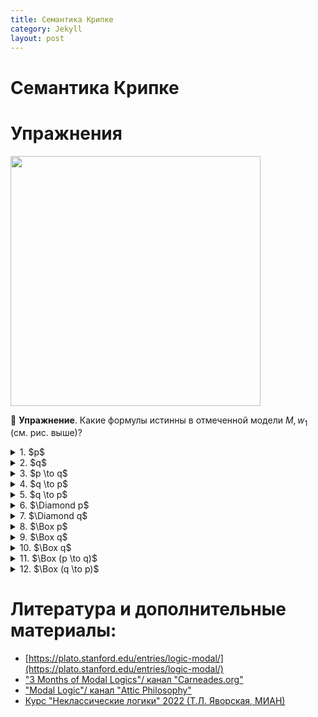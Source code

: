 ```yaml
---
title: Семантика Крипке 
category: Jekyll
layout: post
---
```


# Семантика Крипке

# Упражнения

<img src="/logic-course/docs/assets/images/Kripke%20model.png" alt="" width="400" height=""> 

:green_book: **Упражнение**. Какие формулы истинны в отмеченной модели $M, w_1$ (см. рис. выше)?
<details><summary> 1. $p$ </summary> $$M, w_1 \models p$$ </details>
<details><summary> 2. $q$ </summary>  $$M, w_1 \not \models q$$  </details>
<details><summary> 3. $p \to q$ </summary>  $$M, w_1 \not \models p \to q$$  </details>
<details><summary> 4. $q \to p$ </summary>  $$M, w_1 \models q \to p$$  </details>
<details><summary> 5. $q \to p$ </summary>  $$M, w_1 \models q \to p$$  </details>
<details><summary> 6. $\Diamond p$ </summary> $$M, w_1 \models \Diamond p$$  </details>
<details><summary> 7. $\Diamond q$ </summary> $$M, w_1 \models \Diamond q$$  </details>
<details><summary> 8. $\Box p$ </summary> $$M, w_1 \not \models \Box p$$  </details>
<details><summary> 9. $\Box q$ </summary> $$M, w_1 \models \Box q$$  </details>
<details><summary> 10. $\Box q$ </summary> $$M, w_1 \models \Box q$$  </details>
<details><summary> 11. $\Box (p \to q)$ </summary> $$M, w_1 \models  \Box (p \to q)$$  </details>
<details><summary> 12. $\Box (q \to p)$ </summary> $$M, w_1 \not \models  \Box (q \to p)$$  </details>


# Литература и дополнительные материалы:
- [https://plato.stanford.edu/entries/logic-modal/](https://plato.stanford.edu/entries/logic-modal/)
- ["3 Months of Modal Logics"/ канал "Carneades.org"](https://www.youtube.com/playlist?list=PLz0n_SjOttTfP_liEHPNCzvESZsh5eirP)
- ["Modal Logic"/ канал "Attic Philosophy"](https://www.youtube.com/watch?v=_kZLnqsIuMo&list=PLwSlKSRwxX0qXTZKnIT7l4_YAIWpJcZJ9)
- [Курс "Неклассические логики" 2022 (Т.Л. Яворская, МИАН)](https://www.mathnet.ru/php/conference.phtml?option_lang=rus&eventID=31&confid=2080)
